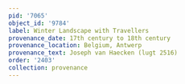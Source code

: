 ```yaml
---
pid: '7065'
object_id: '9784'
label: Winter Landscape with Travellers
provenance_date: 17th century to 18th century
provenance_location: Belgium, Antwerp
provenance_text: Joseph van Haecken (lugt 2516)
order: '2403'
collection: provenance
---
```

